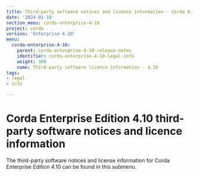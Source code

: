 ```yaml
---
title: Third-party software notices and licence information - Corda 4.10
date: '2024-01-19'
section_menu: corda-enterprise-4-10
project: corda
version: 'Enterprise 4.10'
menu:
  corda-enterprise-4-10:
    parent: corda-enterprise-4-10-release-notes
    identifier: corda-enterprise-4-10-legal-info
    weight: 300
    name: Third-party software licence information - 4.10
tags:
- legal
- info

---
```


# Corda Enterprise Edition 4.10 third-party software notices and licence information

The third-party software notices and license information for Corda Enterprise Edition 4.10 can be found in this submenu.